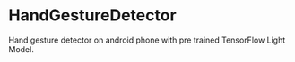 # HandGestureDetector
Hand gesture detector on android phone with pre trained TensorFlow Light Model.
